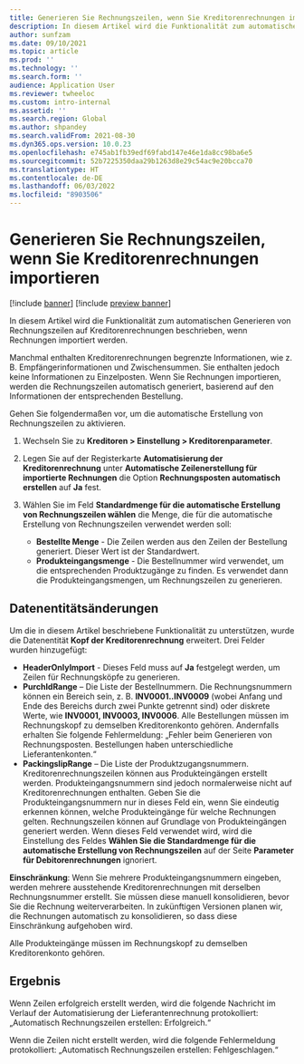 ```yaml
---
title: Generieren Sie Rechnungszeilen, wenn Sie Kreditorenrechnungen importieren
description: In diesem Artikel wird die Funktionalität zum automatischen Generieren von Rechnungszeilen auf Kreditorenrechnungen beschrieben, wenn Rechnungen importiert werden.
author: sunfzam
ms.date: 09/10/2021
ms.topic: article
ms.prod: ''
ms.technology: ''
ms.search.form: ''
audience: Application User
ms.reviewer: twheeloc
ms.custom: intro-internal
ms.assetid: ''
ms.search.region: Global
ms.author: shpandey
ms.search.validFrom: 2021-08-30
ms.dyn365.ops.version: 10.0.23
ms.openlocfilehash: e745ab1fb39edf69fabd147e46e1da8cc98ba6e5
ms.sourcegitcommit: 52b7225350daa29b1263d8e29c54ac9e20bcca70
ms.translationtype: HT
ms.contentlocale: de-DE
ms.lasthandoff: 06/03/2022
ms.locfileid: "8903506"
---
```

# <a name="generate-invoice-lines-when-you-import-vendor-invoices"></a>Generieren Sie Rechnungszeilen, wenn Sie Kreditorenrechnungen importieren

[!include [banner](../includes/banner.md)]
[!include [preview banner](../includes/preview-banner.md)]

In diesem Artikel wird die Funktionalität zum automatischen Generieren von Rechnungszeilen auf Kreditorenrechnungen beschrieben, wenn Rechnungen importiert werden.

Manchmal enthalten Kreditorenrechnungen begrenzte Informationen, wie z. B. Empfängerinformationen und Zwischensummen. Sie enthalten jedoch keine Informationen zu Einzelposten. Wenn Sie Rechnungen importieren, werden die Rechnungszeilen automatisch generiert, basierend auf den Informationen der entsprechenden Bestellung.

Gehen Sie folgendermaßen vor, um die automatische Erstellung von Rechnungszeilen zu aktivieren.

1.  Wechseln Sie zu **Kreditoren \> Einstellung \> Kreditorenparameter**.
2.  Legen Sie auf der Registerkarte **Automatisierung der Kreditorenrechnung** unter **Automatische Zeilenerstellung für importierte Rechnungen** die Option **Rechnungsposten automatisch erstellen** auf **Ja** fest. 
4.  Wählen Sie im Feld **Standardmenge für die automatische Erstellung von Rechnungszeilen wählen** die Menge, die für die automatische Erstellung von Rechnungszeilen verwendet werden soll:

    - **Bestellte Menge** - Die Zeilen werden aus den Zeilen der Bestellung generiert. Dieser Wert ist der Standardwert.
    - **Produkteingangsmenge** - Die Bestellnummer wird verwendet, um die entsprechenden Produktzugänge zu finden. Es verwendet dann die Produkteingangsmengen, um Rechnungszeilen zu generieren.

## <a name="data-entity-changes"></a>Datenentitätsänderungen

Um die in diesem Artikel beschriebene Funktionalität zu unterstützen, wurde die Datenentität **Kopf der Kreditorenrechnung** erweitert. Drei Felder wurden hinzugefügt:

- **HeaderOnlyImport** - Dieses Feld muss auf **Ja** festgelegt werden, um Zeilen für Rechnungsköpfe zu generieren.
- **PurchIdRange** – Die Liste der Bestellnummern. Die Rechnungsnummern können ein Bereich sein, z. B. **INV0001..INV0009** (wobei Anfang und Ende des Bereichs durch zwei Punkte getrennt sind) oder diskrete Werte, wie **INV0001, INV0003, INV0006**. Alle Bestellungen müssen im Rechnungskopf zu demselben Kreditorenkonto gehören. Andernfalls erhalten Sie folgende Fehlermeldung: „Fehler beim Generieren von Rechnungsposten. Bestellungen haben unterschiedliche Lieferantenkonten.“
- **PackingslipRange** – Die Liste der Produktzugangsnummern. Kreditorenrechnungszeilen können aus Produkteingängen erstellt werden. Produkteingangsnummern sind jedoch normalerweise nicht auf Kreditorenrechnungen enthalten. Geben Sie die Produkteingangsnummern nur in dieses Feld ein, wenn Sie eindeutig erkennen können, welche Produkteingänge für welche Rechnungen gelten. Rechnungszeilen können auf Grundlage von Produkteingängen generiert werden. Wenn dieses Feld verwendet wird, wird die Einstellung des Feldes **Wählen Sie die Standardmenge für die automatische Erstellung von Rechnungszeilen** auf der Seite **Parameter für Debitorenrechnungen** ignoriert. 

**Einschränkung**: Wenn Sie mehrere Produkteingangsnummern eingeben, werden mehrere ausstehende Kreditorenrechnungen mit derselben Rechnungsnummer erstellt. Sie müssen diese manuell konsolidieren, bevor Sie die Rechnung weiterverarbeiten. In zukünftigen Versionen planen wir, die Rechnungen automatisch zu konsolidieren, so dass diese Einschränkung aufgehoben wird.

Alle Produkteingänge müssen im Rechnungskopf zu demselben Kreditorenkonto gehören.

## <a name="result"></a>Ergebnis

Wenn Zeilen erfolgreich erstellt werden, wird die folgende Nachricht im Verlauf der Automatisierung der Lieferantenrechnung protokolliert: „Automatisch Rechnungszeilen erstellen: Erfolgreich.“

Wenn die Zeilen nicht erstellt werden, wird die folgende Fehlermeldung protokolliert: „Automatisch Rechnungszeilen erstellen: Fehlgeschlagen.“
